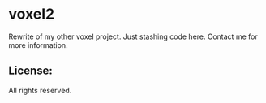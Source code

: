 # voxel2

Rewrite of my other voxel project. Just stashing code here. Contact me for more information.

## License:
All rights reserved.

